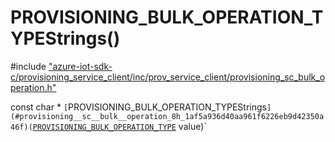 # PROVISIONING_BULK_OPERATION_TYPEStrings()

\#include ["azure-iot-sdk-c/provisioning_service_client/inc/prov_service_client/provisioning_sc_bulk_operation.h"](../iot-c-ref-provisioning-sc-bulk-operation-h.md)  

const char * `[`PROVISIONING_BULK_OPERATION_TYPEStrings`](#provisioning__sc__bulk__operation_8h_1af5a936d40aa961f6226eb9d42350a46f)(`[`PROVISIONING_BULK_OPERATION_TYPE`](#provisioning__sc__bulk__operation_8h_1ac66e6772e50bfc17920ea61fe3494f0d) value)`

